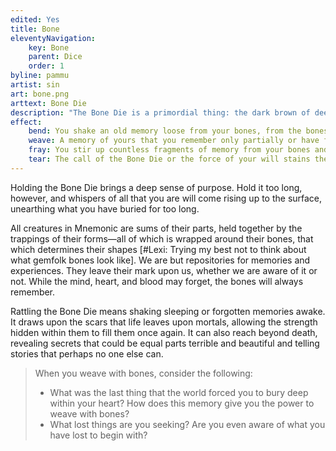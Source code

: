 ```yaml
---
edited: Yes
title: Bone
eleventyNavigation:
    key: Bone
    parent: Dice
    order: 1
byline: pammu
artist: sin
art: bone.png
arttext: Bone Die
description: "The Bone Die is a primordial thing: the dark brown of deep depths beneath the earth encased in the sharp, glistening white of creatures long dead. When you hold it up against the light, you may see flashes of color, like the fragments of a soul."
effect:
    bend: You shake an old memory loose from your bones, from the bones of the mortal you are touching, or the bones that you may be holding in your hands. It is more feelings, impressions, and odd flashes than anything else, enough to raise more questions than answers.
    weave: A memory of yours that you remember only partially or have forgotten completely will rise to the surface. It will always be relevant to the moment you attempted to draw upon the Bone Die for guidance. You may [#Lexi: +"instead" here?] do this for a mortal you are touching. If you are holding the bones of another in your hands, the flashes of their story that you are given will serve you well.
    fray: You stir up countless fragments of memory from your bones and the bones of others around you. If you are holding bones in your hand, the remnants of experiences will join the rising tide of discordant whispers, odd mix of smells, and glistening shards of experiences.
    tear: The call of the Bone Die or the force of your will stains the ground at your feet, freeing all that sleep beneath the surface from the clutches of death. They will rise, struggling to be free of the earth, or stone, or mud, or water. They demand to be heard.
---
```


Holding the Bone Die brings a deep sense of purpose. Hold it too long, however, and whispers of all that you are will come rising up to the surface, unearthing what you have buried for too long.

All creatures in Mnemonic are sums of their parts, held together by the trappings of their forms—all of which is wrapped around their bones, that which determines their shapes [#Lexi: Trying my best not to think about what gemfolk bones look like]. We are but repositories for memories and experiences. They leave their mark upon us, whether we are aware of it or not. While the mind, heart, and blood may forget, the bones will always remember.

Rattling the Bone Die means shaking sleeping or forgotten memories awake. It draws upon the scars that life leaves upon mortals, allowing the strength hidden within them to fill them once again. It can also reach beyond death, revealing secrets that could be equal parts terrible and beautiful and telling stories that perhaps no one else can.

> When you weave with bones, consider the following:
> 
> - What was the last thing that the world forced you to bury deep within your heart? How does this memory give you the power to weave with bones?
> - What lost things are you seeking? Are you even aware of what you have lost to begin with?
